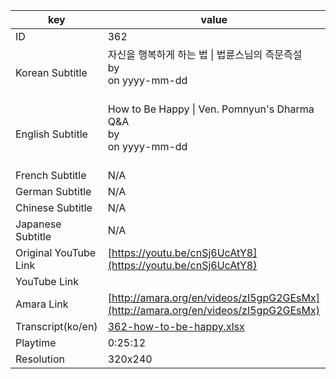 |  key  |  value  |
|-------|---------|
| ID            | 362 |
| Korean Subtitle | 자신을 행복하게 하는 법 \| 법륜스님의 즉문즉설<br>by <br>on yyyy-mm-dd<br><br>|
| English Subtitle | How to Be Happy \| Ven. Pomnyun's Dharma Q&A<br>by <br>on yyyy-mm-dd<br><br>|
| French Subtitle | N/A |
| German Subtitle | N/A |
| Chinese Subtitle | N/A |
| Japanese Subtitle | N/A |
| Original YouTube Link  | [https://youtu.be/cnSj6UcAtY8](https://youtu.be/cnSj6UcAtY8) |
| YouTube Link  |  |
| Amara Link    | [http://amara.org/en/videos/zI5gpG2GEsMx](http://amara.org/en/videos/zI5gpG2GEsMx) |
| Transcript(ko/en) | [362-how-to-be-happy.xlsx](https://github.com/jungtosociety/dharma-qna/raw/master/sub/362/362-how-to-be-happy.xlsx) |
| Playtime | 0:25:12 |
| Resolution | 320x240|
